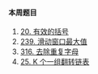 #### 本周题目

1. [20. 有效的括号](https://leetcode-cn.com/problems/valid-parentheses/)
2. [239. 滑动窗口最大值](https://leetcode-cn.com/problems/sliding-window-maximum/)
3. [316. 去除重复字母](https://leetcode-cn.com/problems/remove-duplicate-letters/)
4. [25. K 个一组翻转链表](https://leetcode-cn.com/problems/reverse-nodes-in-k-group/)
